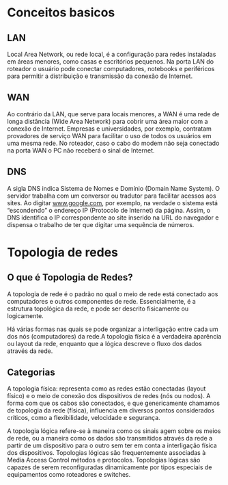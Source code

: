 # Conceitos basicos

## LAN

Local Area Network, ou rede local, é a configuração para redes instaladas em áreas menores, como casas e escritórios pequenos. Na porta LAN do roteador o usuário pode conectar computadores, notebooks e periféricos para permitir a distribuição e transmissão da conexão de Internet.

## WAN

Ao contrário da LAN, que serve para locais menores, a WAN é uma rede de longa distância (Wide Area Network) para cobrir uma área maior com a conexão de Internet. Empresas e universidades, por exemplo, contratam provadores de serviço WAN para facilitar o uso de todos os usuários em uma mesma rede. No roteador, caso o cabo do modem não seja conectado na porta WAN o PC não receberá o sinal de Internet.

## DNS

A sigla DNS indica Sistema de Nomes e Domínio (Domain Name System). O servidor trabalha com um conversor ou tradutor para facilitar acessos aos sites. Ao digitar www.google.com, por exemplo, na verdade o sistema está “escondendo” o endereço IP (Protocolo de Internet) da página. Assim, o DNS identifica o IP correspondente ao site inserido na URL do navegador e dispensa o trabalho de ter que digitar uma sequência de números.

# Topologia de redes

## O que é Topologia de Redes?
A topologia de rede é o padrão no qual o meio de rede está conectado aos computadores e outros componentes de rede. Essencialmente, é a estrutura topológica da rede, e pode ser descrito fisicamente ou logicamente.

Há várias formas nas quais se pode organizar a interligação entre cada um dos nós (computadores) da rede.A topologia física é a verdadeira aparência ou layout da rede, enquanto que a lógica descreve o fluxo dos dados através da rede.

## Categorias

A topologia física: representa como as redes estão conectadas (layout físico) e o meio de conexão dos dispositivos de redes (nós ou nodos). A forma com que os cabos são conectados, e que genericamente chamamos de topologia da rede (física), influencia em diversos pontos considerados críticos, como a flexibilidade, velocidade e segurança.

A topologia lógica refere-se à maneira como os sinais agem sobre os meios de rede, ou a maneira como os dados são transmitidos através da rede a partir de um dispositivo para o outro sem ter em conta a interligação física dos dispositivos. Topologias lógicas são frequentemente associadas à Media Access Control métodos e protocolos. Topologias lógicas são capazes de serem reconfiguradas dinamicamente por tipos especiais de equipamentos como roteadores e switches.



